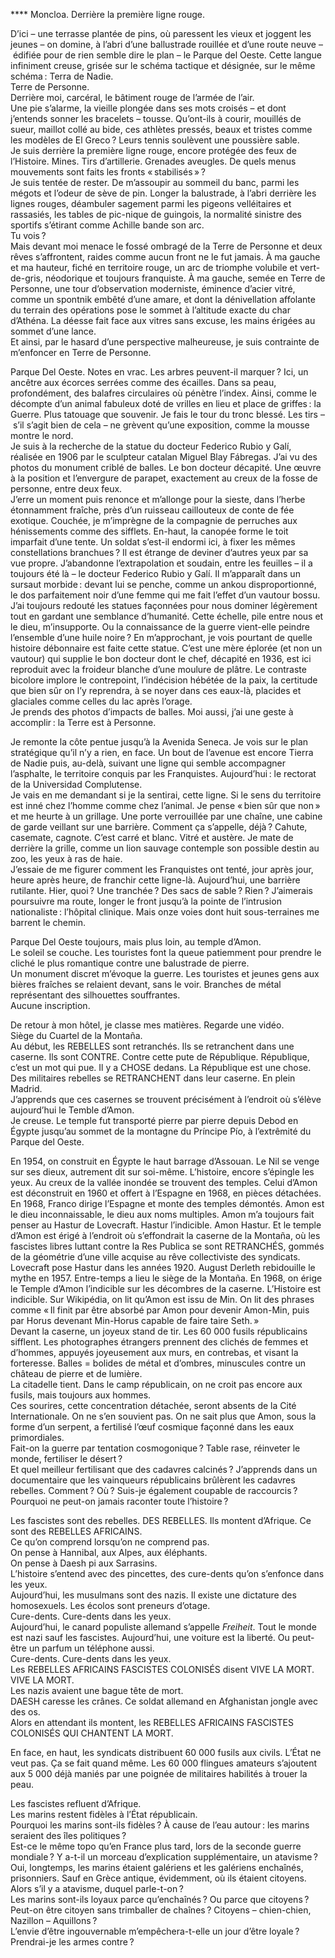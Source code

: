 **** Moncloa. Derrière la première ligne rouge.

D’ici ­–&nbsp;une terrasse plantée de pins, où paressent les vieux et joggent les jeunes&nbsp;– on domine, à l’abri d’une ballustrade rouillée et d’une route neuve ­–&nbsp;édifiée pour de rien semble dire le plan&nbsp;– le Parque del Oeste. Cette langue infiniment creuse, grisée sur le schéma tactique et désignée, sur le même schéma&#8239;: Terra de Nadie.  
Terre de Personne.  
Derrière moi, carcéral, le bâtiment rouge de l’armée de l’air.  
Une pie s’alarme, la vieille plongée dans ses mots croisés –&nbsp;et dont j’entends sonner les bracelets&nbsp;– tousse. Qu’ont-ils à courir, mouillés de sueur, maillot collé au bide, ces athlètes pressés, beaux et tristes comme les modèles de El Greco&#8239;? Leurs tennis soulèvent une poussière sable.  
Je suis derrière la première ligne rouge, encore protégée des feux de l’Histoire. Mines. Tirs d’artillerie. Grenades aveugles. De quels menus mouvements sont faits les fronts «&#8239;stabilisés&#8239;»&#8239;?  
Je suis tentée de rester. De m’assoupir au sommeil du banc, parmi les mégots et l’odeur de sève de pin. Longer la balustrade, à l’abri derrière les lignes rouges, déambuler sagement parmi les pigeons velléitaires et rassasiés, les tables de pic-nique de guingois, la normalité sinistre des sportifs s’étirant comme Achille bande son arc.  
Tu vois&#8239;?  
Mais devant moi menace le fossé ombragé de la Terre de Personne et deux rêves s’affrontent, raides comme aucun front ne le fut jamais. À ma gauche et ma hauteur, fiché en territoire rouge, un arc de triomphe volubile et vert-de-gris, néodorique et toujours franquiste. À ma gauche, semée en Terre de Personne, une tour d’observation moderniste, éminence d’acier vitré, comme un spontnik embêté d’une amare, et dont la dénivellation affolante du terrain des opérations pose le sommet à l’altitude exacte du char d’Athéna. La déesse fait face aux vitres sans excuse, les mains érigées au sommet d’une lance.  
Et ainsi, par le hasard d’une perspective malheureuse, je suis contrainte de m’enfoncer en Terre de Personne.


Parque Del Oeste. Notes en vrac. Les arbres peuvent-il marquer&#8239;? Ici, un ancêtre aux écorces serrées comme des écailles. Dans sa peau, profondément, des balafres circulaires où pénètre l’index. Ainsi, comme le décompte d’un animal fabuleux doté de vrilles en lieu et place de griffes&#8239;: la Guerre. Plus tatouage que souvenir. Je fais le tour du tronc blessé. Les tirs –&nbsp;s’il s’agit bien de cela&nbsp;– ne grèvent qu’une exposition, comme la mousse montre le nord.  
Je suis à la recherche de la statue du docteur Federico Rubio y Galí, réalisée en 1906 par le sculpteur catalan Miguel Blay Fábregas. J’ai vu des photos du monument criblé de balles. Le bon docteur décapité. Une œuvre à la position et l’envergure de parapet, exactement au creux de la fosse de personne, entre deux feux.  
J’erre un moment puis renonce et m’allonge pour la sieste, dans l’herbe étonnamment fraîche, près d’un ruisseau caillouteux de conte de fée exotique. Couchée, je m’imprègne de la compagnie de perruches aux hénissements comme des sifflets. En-haut, la canopée forme le toit imparfait d’une tente. Un soldat s’est-il endormi ici, à fixer les mêmes constellations branchues&#8239;? Il est étrange de deviner d’autres yeux par sa vue propre. J’abandonne l’extrapolation et soudain, entre les feuilles –&nbsp;il a toujours été là&nbsp;– le docteur Federico Rubio y Galí. Il m’apparaît dans un sursaut morbide&#8239;: devant lui se penche, comme un ankou disproportionné, le dos parfaitement noir d’une femme qui me fait l’effet d’un vautour bossu. J’ai toujours redouté les statues façonnées pour nous dominer légèrement tout en gardant une semblance d’humanité. Cette échelle, pile entre nous et le dieu, m’insupporte. Ou la connaissance de la guerre vient-elle peindre l’ensemble d’une huile noire&#8239;? En m’approchant, je vois pourtant de quelle histoire débonnaire est faite cette statue. C’est une mère éplorée (et non un vautour) qui supplie le bon docteur dont le chef, décapité en 1936, est ici reproduit avec la froideur blanche d’une moulure de plâtre. Le contraste bicolore implore le contrepoint, l’indécision hébétée de la paix, la certitude que bien sûr on l’y reprendra, à se noyer dans ces eaux-là, placides et glaciales comme celles du lac après l’orage.  
Je prends des photos d’impacts de balles. Moi aussi, j’ai une geste à accomplir&#8239;: la Terre est à Personne.

Je remonte la côte pentue jusqu’à la Avenida Seneca. Je vois sur le plan stratégique qu’il n’y a rien, en face. Un bout de l’avenue est encore Tierra de Nadie puis, au-delà, suivant une ligne qui semble accompagner l’asphalte, le territoire conquis par les Franquistes. Aujourd’hui&#8239;: le rectorat de la Universidad Complutense.  
Je vais en me demandant si je la sentirai, cette ligne. Si le sens du territoire est inné chez l’homme comme chez l’animal. Je pense «&#8239;bien sûr que non&#8239;» et me heurte à un grillage. Une porte verrouillée par une chaîne, une cabine de garde veillant sur une barrière. Comment ça s’appelle, déjà&#8239;? Cahute, casemate, cagnote. C’est carré et blanc. Vitré et austère. Je mate de derrière la grille, comme un lion sauvage contemple son possible destin au zoo, les yeux à ras de haie.  
J’essaie de me figurer comment les Franquistes ont tenté, jour après jour, heure après heure, de franchir cette ligne-là. Aujourd’hui, une barrière rutilante. Hier, quoi&#8239;? Une tranchée&#8239;? Des sacs de sable&#8239;? Rien&#8239;? J’aimerais poursuivre ma route, longer le front jusqu’à la pointe de l’intrusion nationaliste&#8239;: l’hôpital clinique. Mais onze voies dont huit sous-terraines me barrent le chemin.

Parque Del Oeste toujours, mais plus loin, au temple d’Amon.  
Le soleil se couche. Les touristes font la queue patiemment pour prendre le cliché le plus romantique contre une balustrade de pierre.  
Un monument discret m’évoque la guerre. Les touristes et jeunes gens aux bières fraîches se relaient devant, sans le voir. Branches de métal représentant des silhouettes souffrantes.  
Aucune inscription.

De retour à mon hôtel, je classe mes matières. Regarde une vidéo.  
Siège du Cuartel de la Montaña.  
Au début, les REBELLES sont retranchés. Ils se retranchent dans une caserne. Ils sont CONTRE. Contre cette pute de République. République, c’est un mot qui pue. Il y a CHOSE dedans. La République est une chose. Des militaires rebelles se RETRANCHENT dans leur caserne. En plein Madrid.  
J’apprends que ces casernes se trouvent précisément à l’endroit où s’élève aujourd’hui le Temble d’Amon.  
Je creuse. Le temple fut transporté pierre par pierre depuis Debod en Égypte jusqu’au sommet de la montagne du Príncipe Pío, à l’extrêmité du Parque del Oeste.

En 1954, on construit en Égypte le haut barrage d’Assouan. Le Nil se venge sur ses dieux, autrement dit sur soi-même. L’histoire, encore s’épingle les yeux. Au creux de la vallée inondée se trouvent des temples. Celui d’Amon est déconstruit en 1960 et offert à l’Espagne en 1968, en pièces détachées. En 1968, Franco dirige l’Espagne et monte des temples démontés. Amon est le dieu inconnaissable, le dieu aux noms multiples. Amon m’a toujours fait penser au Hastur de Lovecraft. Hastur l’indicible. Amon Hastur. Et le temple d’Amon est érigé à l’endroit où s’effondrait la caserne de la Montaña, où les fascistes libres luttant contre la Res Publica se sont RETRANCHÉS, gommés de la géométrie d’une ville acquise au rêve collectiviste des syndicats. Lovecraft pose Hastur dans les années 1920. August Derleth rebidouille le mythe en 1957. Entre-temps a lieu le siège de la Montaña. En 1968, on érige le Temple d’Amon l’indicible sur les décombres de la caserne. L’Histoire est indicible. Sur Wikipédia, on lit qu’Amon est issu de Min. On lit des phrases comme «&#8239;Il finit par être absorbé par Amon pour devenir Amon-Min, puis par Horus devenant Min-Horus capable de faire taire Seth.&#8239;»  
Devant la caserne, un joyeux stand de tir. Les 60 000 fusils républicains sifflent. Les photographes étrangers prennent des clichés de femmes et d’hommes, appuyés joyeusement aux murs, en contrebas, et visant la forteresse. Balles = bolides de métal et d’ombres, minuscules contre un château de pierre et de lumière.  
La citadelle tient. Dans le camp républicain, on ne croit pas encore aux fusils, mais toujours aux hommes.  
Ces sourires, cette concentration détachée, seront absents de la Cité Internationale. On ne s’en souvient pas. On ne sait plus que Amon, sous la forme d’un serpent, a fertilisé l’œuf cosmique façonné dans les eaux primordiales.  
Fait-on la guerre par tentation cosmogonique&#8239;? Table rase, réinveter le monde, fertiliser le désert&#8239;?  
Et quel meilleur fertilisant que des cadavres calcinés&#8239;? J’apprends dans un documentaire que les vainqueurs républicains brûlèrent les cadavres rebelles. Comment&#8239;? Où&#8239;? Suis-je également coupable de raccourcis&#8239;? Pourquoi ne peut-on jamais raconter toute l’histoire&#8239;?

Les fascistes sont des rebelles. DES REBELLES. Ils montent d’Afrique. Ce sont des REBELLES AFRICAINS.  
Ce qu’on comprend lorsqu’on ne comprend pas.  
On pense à Hannibal, aux Alpes, aux éléphants.  
On pense à Daesh pi aux Sarrasins.  
L’histoire s’entend avec des pincettes, des cure-dents qu’on s’enfonce dans les yeux.  
Aujourd’hui, les musulmans sont des nazis. Il existe une dictature des homosexuels. Les écolos sont preneurs d’otage.  
Cure-dents. Cure-dents dans les yeux.  
Aujourd’hui, le canard populiste allemand s’appelle *Freiheit*. Tout le monde est nazi sauf les fascistes. Aujourd’hui, une voiture est la liberté. Ou peut-être un parfum un téléphone aussi.  
Cure-dents. Cure-dents dans les yeux.  
Les REBELLES AFRICAINS FASCISTES COLONISÉS disent VIVE LA MORT.  
VIVE LA MORT.  
Les nazis avaient une bague tête de mort.  
DAESH caresse les crânes. Ce soldat allemand en Afghanistan jongle avec des os.  
Alors en attendant ils montent, les REBELLES AFRICAINS FASCISTES COLONISÉS QUI CHANTENT LA MORT.

En face, en haut, les syndicats distribuent 60 000 fusils aux civils. L’État ne veut pas. Ça se fait quand même. Les 60 000 flingues amateurs s’ajoutent aux 5 000 déjà maniés par une poignée de militaires habilités à trouer la peau.

Les fascistes refluent d’Afrique.  
Les marins restent fidèles à l’État républicain.  
Pourquoi les marins sont-ils fidèles&#8239;? À cause de l’eau autour&#8239;: les marins seraient des îles politiques&#8239;?  
Est-ce le même topo qu’en France plus tard, lors de la seconde guerre mondiale&#8239;? Y a-t-il un morceau d’explication supplémentaire, un atavisme&#8239;?  
Oui, longtemps, les marins étaient galériens et les galériens enchaînés, prisonniers. Sauf en Grèce antique, évidemment, où ils étaient citoyens. Alors s’il y a atavisme, duquel parle-t-on&#8239;?  
Les marins sont-ils loyaux parce qu’enchaînés&#8239;? Ou parce que citoyens&#8239;?  
Peut-on être citoyen sans trimballer de chaînes&#8239;? Citoyens –&nbsp;chien-chien, Nazillon&nbsp;– Aquillons&#8239;?  
L’envie d’être ingouvernable m’empêchera-t-elle un jour d’être loyale&#8239;? Prendrai-je les armes contre&#8239;?
